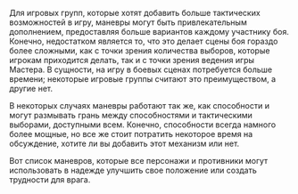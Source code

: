 Для игровых групп, которые хотят добавить больше тактических возможностей в игру, маневры могут быть привлекательным дополнением, предоставляя больше вариантов каждому участнику боя. Конечно, недостатком является то, что это делает сцены боя гораздо более сложными, как с точки зрения количества выборов, которые игрокам приходится делать, так и с точки зрения ведения игры Мастера. В сущности, на игру в боевых сценах потребуется больше времени; некоторые игровые группы считают это преимуществом, а другие нет. 

В некоторых случаях маневры работают так же, как способности и могут размывать грань между способностями и тактическими выборами, доступными всем. Конечно, способности всегда намного более мощные, но все же стоит потратить некоторое время на обсуждение, хотите ли вы добавить этот механизм или нет. 

Вот список маневров, которые все персонажи и противники могут использовать в надежде улучшить свое положение или создать трудности для врага. 